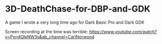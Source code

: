 # 3D-DeathChase-for-DBP-and-GDK
A game I wrote a very long time ago for Dark Basic Pro and Dark GDK

Screen recording at the time was terrible:
https://www.youtube.com/watch?v=Pxn4QleNW3s&ab_channel=CarlNorwood
